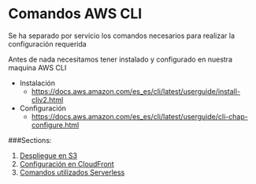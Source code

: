 # Comandos AWS CLI
Se ha separado por servicio los comandos necesarios para realizar la configuración requerida

Antes de nada necesitamos tener instalado y configurado en nuestra maquina AWS CLI 
- Instalación
    - https://docs.aws.amazon.com/es_es/cli/latest/userguide/install-cliv2.html
- Configuración
    - https://docs.aws.amazon.com/es_es/cli/latest/userguide/cli-chap-configure.html    

###Sections:
1. [Despliegue en S3](https://github.com/ServerlessTrIT/practica-final-aws-franvalverde/blob/master/cli/s3.md)
2. [Configuración en CloudFront](https://github.com/ServerlessTrIT/practica-final-aws-franvalverde/blob/master/cli/cloudfront.md)
3. [Comandos utilizados Serverless](https://github.com/ServerlessTrIT/practica-final-aws-franvalverde/blob/master/cli/serverless.md)